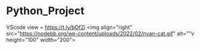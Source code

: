 # Python_Project

VScode view = https://t.ly/bOfZi
<img align="right" src="https://nodebb.org/wp-content/uploads/2022/02/nyan-cat.gif" alt=""v height="100" width="200">
